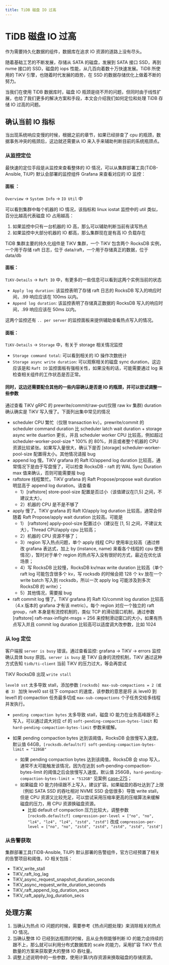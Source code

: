 ```yaml
---
title: TiDB 磁盘 IO 过高
---
```


# TiDB 磁盘 IO 过高

作为需要持久化数据的组件，数据库在追求 IO 资源的道路上没有尽头。

随着基础工艺的不断发展，存储从 SATA 的磁盘，发展到 SATA 接口 SSD，再到 nvme 接口的 SSD，磁盘的 iops 性能，从几百向着数十万快速发展。TiDB 所使用的 TiKV 引擎，也随着时代发展的趋势，在 SSD 的数据存储优化上做着不断的努力。

当我们在使用 TiDB 数据库时，磁盘 IO 瓶颈是绕不开的问题，但同时由于线性扩展，也给了我们更多的解决方案和手段，本文会介绍我们如何定位和处理 TiDB 存储 IO 过高的问题。

## 确认当前 IO 指标 

当出现系统响应变慢的时候，根据之前的章节，如果已经排查了 cpu 的瓶颈，数据事务冲突的瓶颈后，这边就还需要从 IO 来入手来辅助判断目前的系统瓶颈点。

### 从监控定位

最快速的定位手段是从监控来查看整体的 IO 情况，可以从集群部署工具(TiDB-Ansible, TiUP) 默认会部署的监控组件 Grafana 来查看对应的 IO 监控：

#### 面板 ：

`Overview` &rarr; `System Info` &rarr; `IO Util`  中

可以看到集群中每个机器的 IO 情况，该指标和 linux iostat 监控中的 util 类似，百分比越高代表磁盘 IO 占用越高：
1. 如果监控中只有一台机器的 IO 高，那么可以辅助判断当前有读写热点
2. 如果监控中大部分机器的 IO 都高，那么集群现在是有高 IO 负载存在

TiDB 集群主要的持久化组件是 TiKV 集群，一个 TiKV 包含两个 RocksDB 实例，一个用于存储 raft 日志，位于 data/raft，一个用于存储真正的数据，位于data/db

#### 面板：

`TiKV-Details` &rarr; `Raft IO` 中，有更多的一些信息可以看到这两个实例当前的状态

- `Apply log duration`: 该监控表明了存储 raft 日志的 RocksDB 写入的响应时间，.99 响应应该在 100ms 以内。
- `Append log duration`: 该监控表明了存储真正数据的 RocksDB 写入的响应时间，.99 响应应该在 50ms 以内。

这两个监控还有 `.. per server` 的监控面板来提供辅助查看热点写入的情况。

#### 面板：

`TiKV-Details` &rarr; `Storage` 中，有关于 storage 相关情况监控

- `Storage command total`: 可以看到相关的 IO 操作次数统计
- `Storage async write duration`: 可以观察相关的磁盘 sync duration，这边应该是和 `Raft IO` 监控面板有强相关性，如果没有的话，可能需要通过 log 来检查相关组件的工作状态是否正常。

#### 同时，这边还需要配合其他的一些内容确认是否是 IO 的瓶颈，并可以尝试调整一些参数

  通过查看 TiKV gRPC 的 prewrite/commit/raw-put(仅限 raw kv 集群) duration 确认确实是 TiKV 写入慢了。下面列出集中常见的情况

- scheduler CPU 繁忙（仅限 transaction kv）。prewrite/commit 的 scheduler command duration 比 scheduler latch wait duration + storage async write duartion 更长，并且 scheduler worker CPU 比较高，例如超过 scheduler-worker-pool-size * 100% 的 80%，并且或者整个机器的 CPU 资源比较紧张。如果写入量很大，确认下是否 [storage] scheduler-worker-pool-size 配置得太小。其他情况请报 bug
- append log 慢。TiKV grafana 的 Raft IO/append log duration 比较高，通常情况下是由于写盘慢了，可以检查 RocksDB - raft 的 WAL Sync Duration max 值来确认，否则可能需要报 bug
- raftstore 线程繁忙。TiKV grafana 的 Raft Propose/propose wait duration 明显高于 append log duration。请查看
  - 1）[raftstore] store-pool-size 配置是否过小（该值建议在[1,5] 之间，不建议太大）。
  - 2）机器的 CPU 是不是不够了
- apply 慢了。TiKV grafana 的 Raft IO/apply log duration 比较高，通常会伴随着 Raft Propose/apply wait duration 比较高。可能是
  - 1） [raftstore] apply-pool-size 配置过小（建议在 [1, 5] 之间，不建议太大），Thread CPU/apply cpu 比较高；
  - 2）机器的 CPU 资源不够了；
  - 3）region 写入热点问题，单个 apply 线程 CPU 使用率比较高（通过修改 grafana 表达式，加上 by (instance, name) 来看各个线程的 cpu 使用情况），暂时对于单个 region 的热点写入没有很好的方式，最近在优化该场景；
  - 4）写 RocksDB 比较慢，RocksDB kv/max write duration 比较高（单个 raft log 可能包含很多个 kv，写 rocksdb 的时候会把 128 个 kv 放在一个 write batch 写入到 rocksdb，所以一次 apply log 可能涉及到多次 RocksDB 的 write）；
  - 5）其他情况，需要报 bug
- raft commit log 慢了。TiKV grafana 的 Raft IO/commit log duration 比较高（4.x 版本的 grafana 才有该 metric）。每个 region 对应一个独立的 raft group，raft 本身是有流控机制的，类似 TCP 的滑动窗口机制，通过参数 [raftstore] raft-max-inflight-msgs = 256 来控制滑动窗口的大小，如果有热点写入并且 commit log duration 比较高可以适度调大改参数，比如 1024

### 从 log 定位

客户端报 `server is busy` 错误。通过查看监控: grafana -> TiKV -> errors 监控确认具体 busy 原因。`server is busy` 是 TiKV 自身的流控机制，TiKV 通过这种方式告知 `tidb/ti-client` 当前 TiKV 的压力过大，等会再尝试

TiKV RocksDB 出现 `write stall`

`level0 sst` 太多导致 stall，添加参数 `[rocksdb] max-sub-compactions = 2（或者 3）` 加快 level0 sst 往下 compact 的速度，该参数的意思是将 从 level0 到 level1 的 compaction 任务最多切成 `max-sub-compactions` 个子任务交给多线程并发执行。

- `pending compaction bytes` 太多导致 stall，磁盘 IO 能力在业务高峰跟不上写入，可以通过调大对应 cf 的 `soft-pending-compaction-bytes-limit` 和 `hard-pending-compaction-bytes-limit` 参数来缓解。

- 如果 pending compaction bytes 达到该阈值，RocksDB 会放慢写入速度。默认值 64GB，`[rocksdb.defaultcf] soft-pending-compaction-bytes-limit = "128GB"`
  - 如果 pending compaction bytes 达到该阈值，RocksDB 会 stop 写入，通常不太可能触发该情况，因为在达到 soft-pending-compaction-bytes-limit 的阈值之后会放慢写入速度。默认值 256GB，`hard-pending-compaction-bytes-limit = "512GB"` 见案例 [case-275](https://github.com/pingcap/tidb-map/blob/master/maps/diagnose-case-study/case275.md)；
  - 如果磁盘 IO 能力持续跟不上写入，建议扩容。如果磁盘的吞吐达到了上限（例如 SATA SSD 的吞吐相对 NVME SSD 会低很多）导致 write stall，但是 CPU 资源又比较充足，可以尝试采用压缩率更高的压缩算法来缓解磁盘的压力，用 CPU 资源换磁盘资源。
    - 比如 default cf compaction 压力比较大，调整参数 `[rocksdb.defaultcf] compression-per-level = ["no", "no", "lz4", "lz4", "lz4", "zstd", "zstd"]` 改成 `compression-per-level = ["no", "no", "zstd", "zstd", "zstd", "zstd", "zstd"]`

### 从告警获取

集群部署工具(TiDB-Ansible, TiUP) 默认部署的告警组件，官方已经预置了相关的告警项目和阈值，IO 相关包括：

- TiKV_write_stall
- TiKV_raft_log_lag
- TiKV_async_request_snapshot_duration_seconds
- TiKV_async_request_write_duration_seconds
- TiKV_raft_append_log_duration_secs
- TiKV_raft_apply_log_duration_secs

## 处理方案

1. 当确认为热点 IO 问题的时候，需要参考《热点问题处理》来消除相关的热点 IO 情况。
2. 当确认整体 IO 已经到达瓶颈的时候，且从业务侧能够判断 IO 的能力会持续的跟不上，那么就可以利用分布式数据库的 scale 的能力，采用扩容 TiKV 节点数量的方案来获取更大的整体 IO 吞吐量。
3. 调整上述说明中的一些参数，使用计算/内存资源来换取磁盘的存储资源。
